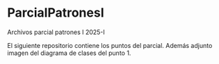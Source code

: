 # ParcialPatronesI
Archivos parcial patrones I 2025-I

El siguiente repositorio contiene los puntos del parcial.
Además adjunto imagen del diagrama de clases del punto 1.
